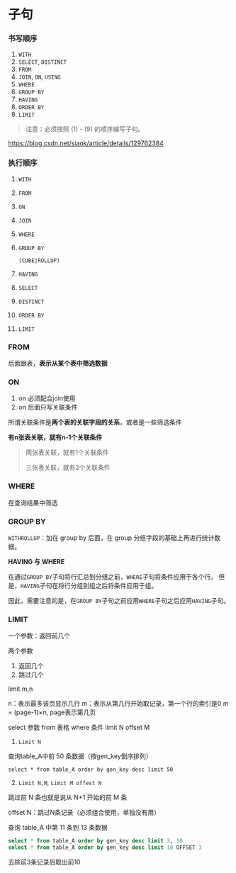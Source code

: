 # 子句

### 书写顺序

1. `WITH`
1. `SELECT`, `DISTINCT`
1. `FROM`
2. `JOIN`,  `ON`, `USING`
3. `WHERE`
4. `GROUP BY`
5. `HAVING`
6. `ORDER BY`
7. `LIMIT`

> 注意：必须按照 (1) - (9) 的顺序编写子句。

https://blog.csdn.net/siaok/article/details/129762384

### 执行顺序

1. `WITH`

2. `FROM`

3. `ON`

4. `JOIN`

5. `WHERE`

6. `GROUP BY`

   `(CUBE|ROLLUP)`

7. `HAVING`

8. `SELECT`

9. `DISTINCT`

10. `ORDER BY`

12. `LIMIT`

### FROM

后面跟表，**表示从某个表中筛选数据**

### ON

1) on 必须配合join使用
2) on 后面只写关联条件

所谓关联条件是**两个表的关联字段的关系**，或者是一些筛选条件

**有n张表关联，就有n-1个关联条件**

> 两张表关联，就有1个关联条件
>
> 三张表关联，就有2个关联条件

### WHERE

在查询结果中筛选

### GROUP BY

`WITHROLLUP`：加在 group by 后面，在 group 分组字段的基础上再进行统计数据。

**HAVING 与 WHERE**

在通过`GROUP BY`子句将行汇总到分组之前，`WHERE`子句将条件应用于各个行。 但是，`HAVING`子句在将行分组到组之后将条件应用于组。

因此，需要注意的是，在`GROUP BY`子句之前应用`WHERE`子句之后应用`HAVING`子句。

### LIMIT

一个参数：返回前几个

两个参数

1. 返回几个
2. 跳过几个

limit m,n

n：表示最多该页显示几行
m：表示从第几行开始取记录，第一个行的索引是0
m = (page-1)×n, page表示第几页

select 参数 from 表格 where 条件 limit N offset M

1. `Limit N`
  
  查询table_A中前 50 条数据（按gen_key倒序排列）

  `select * from table_A order by gen_key desc limit 50`
  
2. `Limit N,M`, `Limit M offest N`

  跳过前 N 条也就是说从 N+1 开始的前 M 条

  offset N：跳过N条记录（必须组合使用，单独没有用）

  查询 table_A 中第 11 条到 13 条数据

  ```sql
  select * from table_A order by gen_key desc limit 3, 10
  select * from table_A order by gen_key desc limit 10 OFFSET 3
  ```

  去除前3条记录后取出前10
